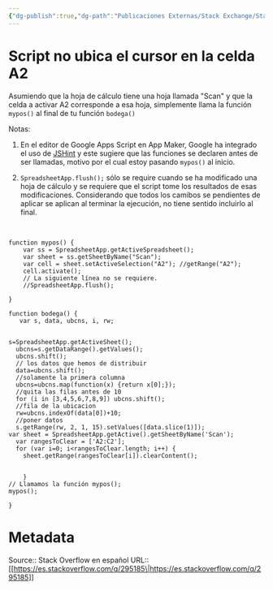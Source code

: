 ```yaml
---
{"dg-publish":true,"dg-path":"Publicaciones Externas/Stack Exchange/Stack Overflow en español/es.stackoverflow.com-295185.md","permalink":"/publicaciones-externas/stack-exchange/stack-overflow-en-espanol/es-stackoverflow-com-295185/","title":"Script no ubica el cursor en la celda A2","hide":true,"noteIcon":"default","created":"2024-04-03T12:49:10.679-06:00","updated":"2024-04-05T16:43:56.010-06:00"}
---
```


# Script no ubica el cursor en la celda A2

Asumiendo que la hoja de cálculo tiene una hoja llamada "Scan" y que la celda a activar A2 corresponde a esa hoja, simplemente llama la función `mypos()` al final de tu función `bodega()`

Notas: 

1. En el editor de Google Apps Script en App Maker, Google ha integrado el uso de [JSHint][1] y este sugiere que las funciones se declaren antes de ser llamadas, motivo por el cual estoy pasando `mypos()` al inicio.

2. `SpreadsheetApp.flush();` sólo se require cuando se ha modificado una hoja de cálculo y se requiere que el script tome los resultados de esas modificaciones. Considerando que todos los camibos se pendientes de aplicar se aplican al terminar la ejecución, no tiene sentido incluirlo al final.

&nbsp;

    function mypos() {
        var ss = SpreadsheetApp.getActiveSpreadsheet();
        var sheet = ss.getSheetByName("Scan");
        var cell = sheet.setActiveSelection("A2"); //getRange("A2");
        cell.activate();
        // La siguiente línea no se requiere.
        //SpreadsheetApp.flush(); 
        
    }

    function bodega() {
       var s, data, ubcns, i, rw;
          
    
    s=SpreadsheetApp.getActiveSheet();
      ubcns=s.getDataRange().getValues();
      ubcns.shift();
      // los datos que hemos de distribuir
      data=ubcns.shift();
      //solamente la primera columna
      ubcns=ubcns.map(function(x) {return x[0];});
      //quita las filas antes de 10
      for (i in [3,4,5,6,7,8,9]) ubcns.shift();
      //fila de la ubicacion
      rw=ubcns.indexOf(data[0])+10;
      //poner datos
      s.getRange(rw, 2, 1, 15).setValues([data.slice(1)]);
    var sheet = SpreadsheetApp.getActive().getSheetByName('Scan');
      var rangesToClear = ['A2:C2'];
      for (var i=0; i<rangesToClear.length; i++) { 
        sheet.getRange(rangesToClear[i]).clearContent();
       
        
        }
    // Llamamos la función mypos();
    mypos();

    }


  [1]: https://jshint.com/docs/#inline-configuration

# Metadata
Source:: Stack Overflow en español
URL:: [[https://es.stackoverflow.com/q/295185\|https://es.stackoverflow.com/q/295185]]

